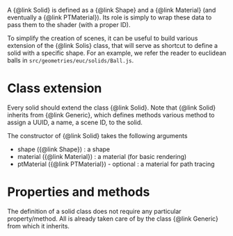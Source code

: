 A {@link Solid} is defined as a {@link Shape} and a {@link Material} (and eventually a {@link PTMaterial}). Its role is
simply to wrap these data to pass them to the shader (with a proper ID).

To simplify the creation of scenes, it can be useful to build various extension of the {@link Solis} class, that will
serve as shortcut to define a solid with a specific shape. For an example, we refer the reader to euclidean balls
in `src/geometries/euc/solids/Ball.js`.

# Class extension

Every solid should extend the class {@link Solid}. Note that {@link Solid} inherits from {@link Generic}, which defines
methods various method to assign a UUID, a name, a scene ID, to the solid.

The constructor of {@link Solid} takes the following arguments

- shape ({@link Shape}) : a shape
- material ({@link Material}) : a material (for basic rendering)
- ptMaterial ({@link PTMaterial}) - optional : a material for path tracing

# Properties and methods

The definition of a solid class does not require any particular property/method. All is already taken care of by the
class {@link Generic} from which it inherits. 